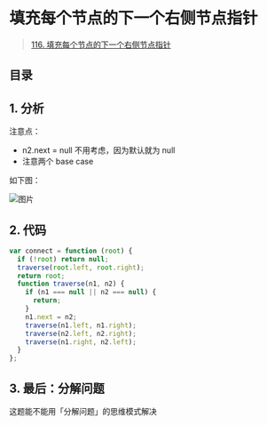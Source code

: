 
# 填充每个节点的下一个右侧节点指针


> [116. 填充每个节点的下一个右侧节点指针](https://leetcode.cn/problems/populating-next-right-pointers-in-each-node/)


## 目录
<!-- toc -->
 ## 1. 分析 

注意点：
- n2.next = null 不用考虑，因为默认就为 null
- 注意两个 base case

如下图：

![图片](https://832-1310531898.cos.ap-beijing.myqcloud.com/999.%20Obsidian@832/files/20250107-3.png)

## 2. 代码

```javascript hl:2,6
var connect = function (root) {
  if (!root) return null;
  traverse(root.left, root.right);
  return root;
  function traverse(n1, n2) {
    if (n1 === null || n2 === null) {
      return;
    }
    n1.next = n2;
    traverse(n1.left, n1.right);
    traverse(n2.left, n2.right);
    traverse(n1.right, n2.left);
  }
};
```

## 3. 最后：分解问题

这题能不能用「分解问题」的思维模式解决
